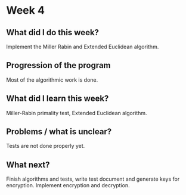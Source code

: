 # Week 4
## What did I do this week?
Implement the Miller Rabin and Extended Euclidean algorithm.

## Progression of the program
Most of the algorithmic work is done.

## What did I learn this week?
Miller-Rabin primality test, Extended Euclidean algorithm.

## Problems / what is unclear?
Tests are not done properly yet.

## What next?
Finish algorithms and tests, write test document and generate keys for encryption. Implement encryption
and decryption.
